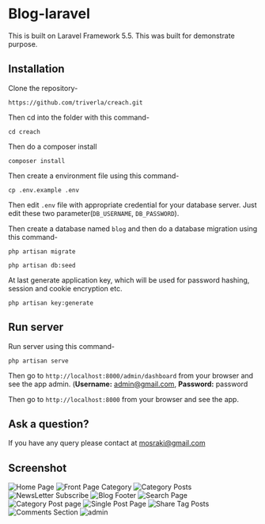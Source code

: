 # Blog-laravel
This is built on Laravel Framework 5.5. This was built for demonstrate purpose.

## Installation

Clone the repository-
```
https://github.com/triverla/creach.git
```

Then cd into the folder with this command-
```
cd creach
```

Then do a composer install
```
composer install
```

Then create a environment file using this command-
```
cp .env.example .env
```

Then edit `.env` file with appropriate credential for your database server. Just edit these two parameter(`DB_USERNAME`, `DB_PASSWORD`).

Then create a database named `blog` and then do a database migration using this command-
```
php artisan migrate
```


```
php artisan db:seed
```


At last generate application key, which will be used for password hashing, session and cookie encryption etc.
```
php artisan key:generate
```

## Run server

Run server using this command-
```
php artisan serve
```

Then go to `http://localhost:8000/admin/dashboard` from your browser and see the app admin. (<b>Username:</b> admin@gmail.com, <b>Password:</b> password




Then go to `http://localhost:8000` from your browser and see the app.



## Ask a question?

If you have any query please contact at mosraki@gmail.com

## Screenshot

![Home Page](/screenshots/1.PNG)
![Front Page Category](/screenshots/2.PNG)
![Category Posts](/screenshots/3.PNG)
![NewsLetter Subscribe](/screenshots/4.PNG)
![Blog Footer](/screenshots/5.PNG)
![Search Page](/screenshots/6.PNG)
![Category Post page](/screenshots/7.PNG)
![Single Post Page](/screenshots/8.PNG)
![Share Tag Posts](/screenshots/9.PNG)
![Comments Section](/screenshots/10.PNG)
![admin](/screenshots/11.PNG)

